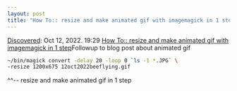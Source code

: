 ```yaml
---
layout: post
title: "How To:: resize and make animated gif with imagemagick in 1 step"
---
```

[Discovered](http://rolandtanglao.com/2020/07/29/p1-blogthis-checkvist-list-links-to-blog/): Oct 12, 2022. 19:29 [How To:: resize and make animated gif with imagemagick in 1 step](https://imagemagick.org/script/convert.php)Followup to blog post about animated gif 
```bash
~/bin/magick convert -delay 20 -loop 0 `ls -1 *.JPG` \
-resize 1200x675 12oct2022beeflying.gif 
``` 
^^-- resize and make animated gif in 1 step
